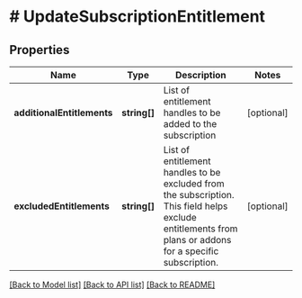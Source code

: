 # # UpdateSubscriptionEntitlement

## Properties

Name | Type | Description | Notes
------------ | ------------- | ------------- | -------------
**additionalEntitlements** | **string[]** | List of entitlement handles to be added to the subscription | [optional]
**excludedEntitlements** | **string[]** | List of entitlement handles to be excluded from the subscription. This field helps exclude entitlements from plans or addons for a specific subscription. | [optional]

[[Back to Model list]](../../README.md#models) [[Back to API list]](../../README.md#endpoints) [[Back to README]](../../README.md)
